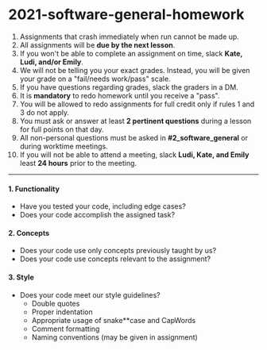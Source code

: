 # 2021-software-general-homework

1. Assignments that crash immediately when run cannot be made up.
2. All assignments will be **due by the next lesson**.
3. If you won't be able to complete an assignment on time, slack **Kate, Ludi, and/or Emily**.
4. We will not be telling you your exact grades. Instead, you will be given your grade on a "fail/needs work/pass" scale.
5. If you have questions regarding grades, slack the graders in a DM.
6. It is **mandatory** to redo homework until you receive a "pass".
7. You will be allowed to redo assignments for full credit only if rules 1 and 3 do not apply.
8. You must ask or answer at least **2 pertinent questions** during a lesson for full points on that day.
9. All non-personal questions must be asked in **#2_software_general** or during worktime meetings.
10. If you will not be able to attend a meeting, slack **Ludi, Kate, and Emily** least **24 hours** prior to the meeting.

--------
#### 1. Functionality
  - Have you tested your code, including edge cases?
  - Does your code accomplish the assigned task?
  
#### 2. Concepts
  - Does your code use only concepts previously taught by us?
  - Does your code use concepts relevant to the assignment?
  
#### 3. Style
  - Does your code meet our style guidelines?
    - Double quotes
    - Proper indentation
    - Appropriate usage of snake**case and CapWords
    - Comment formatting
    - Naming conventions (may be given in assignment)
